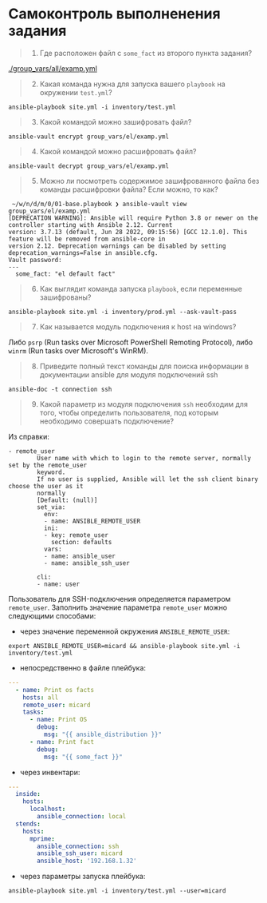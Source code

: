 # Самоконтроль выполненения задания

> 1. Где расположен файл с `some_fact` из второго пункта задания?

[./group_vars/all/examp.yml](./group_vars/all/examp.yml)

> 2. Какая команда нужна для запуска вашего `playbook` на окружении `test.yml`?

```console
ansible-playbook site.yml -i inventory/test.yml
```

> 3. Какой командой можно зашифровать файл?

```console
ansible-vault encrypt group_vars/el/examp.yml
```

> 4. Какой командой можно расшифровать файл?

```console
ansible-vault decrypt group_vars/el/examp.yml
```

> 5. Можно ли посмотреть содержимое зашифрованного файла без команды расшифровки файла? Если можно, то как?

```console
 ~/w/n/d/m/0/01-base.playbook ❯ ansible-vault view group_vars/el/examp.yml
[DEPRECATION WARNING]: Ansible will require Python 3.8 or newer on the controller starting with Ansible 2.12. Current 
version: 3.7.13 (default, Jun 28 2022, 09:15:56) [GCC 12.1.0]. This feature will be removed from ansible-core in 
version 2.12. Deprecation warnings can be disabled by setting deprecation_warnings=False in ansible.cfg.
Vault password: 
---
  some_fact: "el default fact"
```

> 6. Как выглядит команда запуска `playbook`, если переменные зашифрованы?

```console
ansible-playbook site.yml -i inventory/prod.yml --ask-vault-pass 
```

> 7. Как называется модуль подключения к host на windows?

Либо `psrp` (Run tasks over Microsoft PowerShell Remoting Protocol), либо `winrm` (Run tasks over Microsoft's WinRM).

> 8. Приведите полный текст команды для поиска информации в документации ansible для модуля подключений ssh

```console
ansible-doc -t connection ssh
```

> 9. Какой параметр из модуля подключения `ssh` необходим для того, чтобы определить пользователя, под которым необходимо совершать подключение?

Из справки:

```console
- remote_user
        User name with which to login to the remote server, normally set by the remote_user
        keyword.
        If no user is supplied, Ansible will let the ssh client binary choose the user as it
        normally
        [Default: (null)]
        set_via:
          env:
          - name: ANSIBLE_REMOTE_USER
          ini:
          - key: remote_user
            section: defaults
          vars:
          - name: ansible_user
          - name: ansible_ssh_user
        
        cli:
        - name: user
```

Пользователь для SSH-подключения определяется параметром `remote_user`. Заполнить значение параметра `remote_user` можно следующими способами:

- через значение переменной окружения `ANSIBLE_REMOTE_USER`:

```console
export ANSIBLE_REMOTE_USER=micard && ansible-playbook site.yml -i inventory/test.yml
```

- непосредственно в файле плейбука:

```yaml
---
  - name: Print os facts
    hosts: all
    remote_user: micard
    tasks:
      - name: Print OS
        debug:
          msg: "{{ ansible_distribution }}"
      - name: Print fact
        debug:
          msg: "{{ some_fact }}"
```

- через инвентари:

```yaml
---
  inside:
    hosts:
      localhost:
        ansible_connection: local
  stends:
    hosts:
      mprime:
        ansible_connection: ssh
        ansible_ssh_user: micard
        ansible_host: '192.168.1.32'
```

- через параметры запуска плейбука:

```console
ansible-playbook site.yml -i inventory/test.yml --user=micard
```
